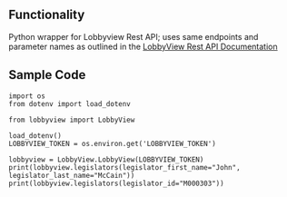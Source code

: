 ## Functionality
Python wrapper for Lobbyview Rest API; uses same endpoints and parameter names as outlined in the
[LobbyView Rest API Documentation](https://rest-api.lobbyview.org/)

## Sample Code
    
    import os
    from dotenv import load_dotenv

    from lobbyview import LobbyView

    load_dotenv()
    LOBBYVIEW_TOKEN = os.environ.get('LOBBYVIEW_TOKEN')

    lobbyview = LobbyView.LobbyView(LOBBYVIEW_TOKEN)
    print(lobbyview.legislators(legislator_first_name="John", legislator_last_name="McCain"))
    print(lobbyview.legislators(legislator_id="M000303"))
